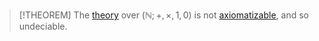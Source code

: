 
>[!THEOREM]
>The [theory](Theorien%20der%20ersten%20Stufe.md) over $(\mathbb N; +, \times, 1, 0)$ is not [axiomatizable](Axiomatisierung.md), and so undeciable.




